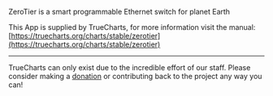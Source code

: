 ZeroTier is a smart programmable Ethernet switch for planet Earth

This App is supplied by TrueCharts, for more information visit the manual: [https://truecharts.org/charts/stable/zerotier](https://truecharts.org/charts/stable/zerotier)

---

TrueCharts can only exist due to the incredible effort of our staff.
Please consider making a [donation](https://truecharts.org/sponsor) or contributing back to the project any way you can!
